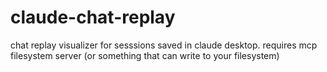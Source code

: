# claude-chat-replay
chat replay visualizer for sesssions saved in claude desktop. requires mcp filesystem server (or something that can write to your filesystem)
